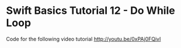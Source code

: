 Swift Basics Tutorial 12 - Do While Loop
========================================

Code for the following video tutorial http://youtu.be/0xPAj0FQivI
